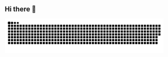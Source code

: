 ## Hi there 👋

<!--
**chishiya2309/chishiya2309** is a ✨ _special_ ✨ repository because its `README.md` (this file) appears on your GitHub profile.

Here are some ideas to get you started:

- 🔭 I’m currently working on ...
- 🌱 I’m currently learning ...
- 👯 I’m looking to collaborate on ...
- 🤔 I’m looking for help with ...
- 💬 Ask me about ...
- 📫 How to reach me: ...
- 😄 Pronouns: ...
- ⚡ Fun fact: ...
-->

<picture>
  <source media="(prefers-color-scheme: dark)" srcset="https://github.com/chishiya2309/chishiya2309/blob/722e5b457bf0977803366865acfd235d51925027/github-snake-dark.svg" />
  <source media="(prefers-color-scheme: light)" srcset="https://github.com/chishiya2309/chishiya2309/blob/722e5b457bf0977803366865acfd235d51925027/github-snake.svg" />
  <img alt="github-snake" src="https://github.com/chishiya2309/chishiya2309/blob/722e5b457bf0977803366865acfd235d51925027/github-snake.svg" />
</picture>


